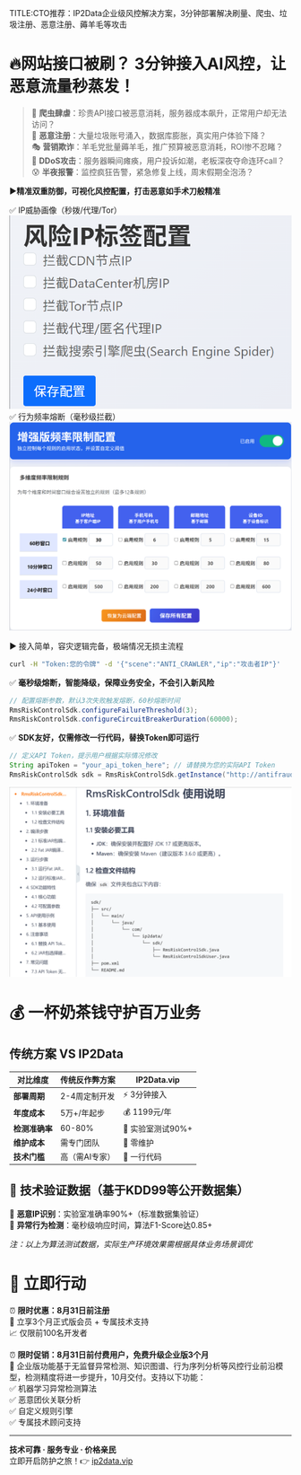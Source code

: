 TITLE:CTO推荐：IP2Data企业级风控解决方案，3分钟部署解决刷量、爬虫、垃圾注册、恶意注册、薅羊毛等攻击

# 🔥网站接口被刷？ 3分钟接入AI风控，让恶意流量秒蒸发！

> 💸 **爬虫肆虐**：珍贵API接口被恶意消耗，服务器成本飙升，正常用户却无法访问？  
> 🤖 **恶意注册**：大量垃圾账号涌入，数据库膨胀，真实用户体验下降？  
> 🎭 **营销欺诈**：羊毛党批量薅羊毛，推广预算被恶意消耗，ROI惨不忍睹？  
> 🚨 **DDoS攻击**：服务器瞬间瘫痪，用户投诉如潮，老板深夜夺命连环call？  
> 😰 **半夜报警**：监控疯狂告警，紧急修复上线，周末假期全泡汤？

▶️ ​**精准双重防御，可视化风控配置，打击恶意如手术刀般精准**​  

✅ IP威胁画像（秒拨/代理/Tor）  
<img src="d2b5ca33bd970f64a6301fa75ae2eb22.png" />
✅ 行为频率熔断（毫秒级拦截） 
<img src="534ea2218df55232f652fb48370e1539.png" /> 

▶️ ​接入简单，容灾逻辑完备，极端情况无损主流程   
```bash
curl -H "Token:您的令牌" -d '{"scene":"ANTI_CRAWLER","ip":"攻击者IP"}'
```

✅ **毫秒级熔断，智能降级，保障业务安全，不会引入新风险**  
```java
// 配置熔断参数，默认3次失败触发熔断，60秒熔断时间
RmsRiskControlSdk.configureFailureThreshold(3); 
RmsRiskControlSdk.configureCircuitBreakerDuration(60000); 
```

✅ **SDK友好，仅需修改一行代码，替换Token即可运行**
```java
// 定义API Token，提示用户根据实际情况修改
String apiToken = "your_api_token_here"; // 请替换为您的实际API Token
RmsRiskControlSdk sdk = RmsRiskControlSdk.getInstance("http://antifraud.top:8080/api/v1/anti_crawler", apiToken);
```
<img src="1ac46fddebf26ac5da3b93f09fadcb02.png" />


# 💰 一杯奶茶钱守护百万业务
## 传统方案 VS IP2Data

| 对比维度 | 传统反作弊方案 | IP2Data.vip |
|---------|---------------|-------------|
| **部署周期** | 2-4周定制开发 | ⚡ 3分钟接入 |
| **年度成本** | 5万+/年起步 | 💰 1199元/年 |
| **检测准确率** | 60-80% | 🎯 实验室测试90%+|
| **维护成本** | 需专门团队 | 🔧 零维护 |
| **技术门槛** | 高（需AI专家） | 📱 一行代码 |

## 🧪 技术验证数据（基于KDD99等公开数据集）

🎯 **恶意IP识别**：实验室准确率90%+（标准数据集验证）  
🎯 **异常行为检测**：毫秒级响应时间，算法F1-Score达0.85+  

*注：以上为算法测试数据，实际生产环境效果需根据具体业务场景调优* 





# 🚀 立即行动
⏰ **限时优惠：8月31日前注册**  
🎁 立享3个月正式版会员 + 专属技术支持  
📈 仅限前100名开发者  

⏰ **限时促销：8月31日前付费用户，免费升级企业版3个月**  
🔧 企业版功能基于无监督异常检测、知识图谱、行为序列分析等风控行业前沿模型，检测精度将进一步提升，10月交付。支持以下功能：    
✅ 机器学习异常检测算法  
✅ 恶意团伙关联分析  
✅ 自定义规则引擎  
✅ 专属技术顾问支持  

---
**技术可靠 · 服务专业 · 价格亲民**  
立即开启防护之旅！👉 [ip2data.vip](https://www.ip2data.vip/)
